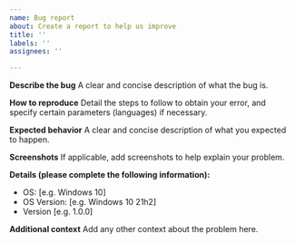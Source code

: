 ```yaml
---
name: Bug report
about: Create a report to help us improve
title: ''
labels: ''
assignees: ''

---
```


**Describe the bug**
A clear and concise description of what the bug is.

**How to reproduce**
Detail the steps to follow to obtain your error, and specify certain parameters (languages) if necessary.

**Expected behavior**
A clear and concise description of what you expected to happen.

**Screenshots**
If applicable, add screenshots to help explain your problem.

**Details (please complete the following information):**
 - OS: [e.g. Windows 10]
- OS Version: [e.g. Windows 10 21h2]
 - Version [e.g. 1.0.0]

**Additional context**
Add any other context about the problem here.

